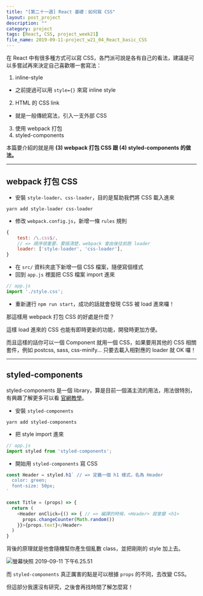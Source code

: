 ```yaml
---
title: "[第二十一週] React 基礎：如何寫 CSS"
layout: post_project
description: ""
category: project
tags: [React, CSS, project_week21]
file_name: 2019-09-11-project_w21_04_React_basic_CSS
---
```


在 React 中有很多種方式可以寫 CSS，各門派可說是各有自己的看法，建議是可以多嘗試再來決定自己喜歡哪一套寫法：

1. inline-style 
  - 之前提過可以用 `style={}` 來寫 inline style
2. HTML 的 CSS link
  - 就是一般傳統寫法，引入一支外部 CSS
3. 使用 webpack 打包
4. styled-components

本篇要介紹的就是用 **(3) webpack 打包 CSS 跟 (4) styled-components 的做法。**

---
##  webpack 打包 CSS

- 安裝 `style-loader`、`css-loader`，目的是幫助我們將 CSS 載入進來

```shell
yarn add style-loader css-loader
```

- 修改 `webpack.config.js`，新增一條 `rules` 規則

```javascript
{
    test: /\.css$/,
    // => 順序很重要、要搞清楚，webpack 會由後往前跑 loader
    loader: ['style-loader', 'css-loader'], 
}
```

- 在 `src/` 資料夾底下新增一個 CSS 檔案，隨便寫個樣式
- 回到 `app.js` 裡面把 CSS 檔案 import 進來

```javascript
// app.js
import './style.css';
```

- 重新運行 `npm run start`，成功的話就會發現 CSS 被 load 進來囉！

那這樣用 webpack 打包 CSS 的好處是什麼？

這樣 load 進來的 CSS 也能有即時更新的功能，開發時更加方便。

而且這樣的話你可以一個 Component 就用一個 CSS，如果要用其他的 CSS 相關套件，例如 postcss, sass, css-minify... 只要去載入相對應的 loader 就 OK 囉！

---

## styled-components

styled-components 是一個 library，算是目前一個滿主流的用法，用法很特別，有興趣了解更多可以看 [官網教學](https://www.styled-components.com/)。

- 安裝 `styled-components`

```shell
yarn add styled-components
```

- 把 style import 進來

```javascript
// app.js
import styled from 'styled-components';
```

- 開始用 `styled-components` 寫 CSS

```javascript
const Header = styled.h1` // => 定義一個 h1 樣式，名為 Header
  color: green;
  font-size: 50px;
`

const Title = (props) => {
  return (
    <Header onClick={() => { // => 編譯的時候，<Header> 就會變 <h1>
      props.changeCounter(Math.random())
    }}>{props.text}</Header>
  )
}
```

背後的原理就是他會隨機幫你產生個亂數 class，並把剛剛的 style 加上去。

![螢幕快照 2019-09-11 下午6.25.51](https://i.imgur.com/azdTFqL.jpg)

而 `styled-components` 真正厲害的點是可以根據 `props` 的不同，去改變 CSS。

但這部分我還沒有研究，之後會再找時間了解怎麼寫！